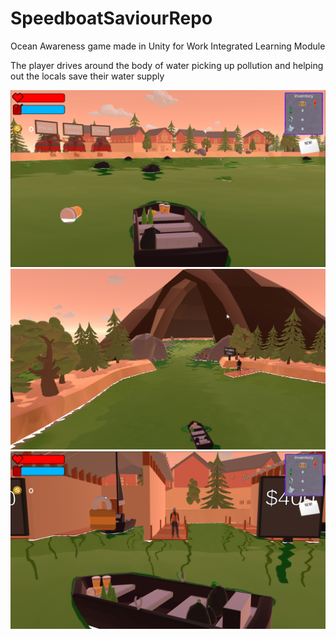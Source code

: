 # SpeedboatSaviourRepo
Ocean Awareness game made in Unity for Work Integrated Learning Module

The player drives around the body of water picking up pollution and helping out the locals save their water supply


![](https://github.com/myleslouw/SpeedboatSaviourRepo/blob/main/SpeedBoatSaviourPictures/Unity_6MnX1MfSk6.png)
![](https://github.com/myleslouw/SpeedboatSaviourRepo/blob/main/SpeedBoatSaviourPictures/Unity_DmnIeq9HQQ.png)
![](https://github.com/myleslouw/SpeedboatSaviourRepo/blob/main/SpeedBoatSaviourPictures/Unity_RVz5fQjdZ9.png)
